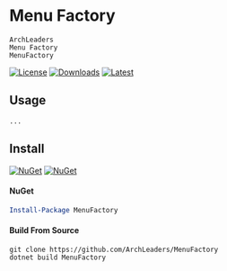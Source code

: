 # Menu Factory

```
ArchLeaders
Menu Factory
MenuFactory
```

[![License](https://img.shields.io/badge/License-MIT-blue.svg?logo=github&logoColor=5751ff&labelColor=2A2C33&color=5751ff&style=for-the-badge)](https://github.com/ArchLeaders/MenuFactory/blob/master/License.md) [![Downloads](https://img.shields.io/github/downloads/ArchLeaders/MenuFactory/total?label=downloads&logo=github&logoColor=37c75e&labelColor=2A2C33&color=37c75e&style=for-the-badge)](https://github.com/ArchLeaders/MenuFactory/releases) [![Latest](https://img.shields.io/github/v/tag/ArchLeaders/MenuFactory?label=Release&logo=github&logoColor=324fff&color=324fff&labelColor=2A2C33&style=for-the-badge)](https://github.com/ArchLeaders/MenuFactory/releases/latest)

## Usage

```
...
```

## Install

[![NuGet](https://img.shields.io/nuget/v/MenuFactory.svg?label=NuGet&logo=NuGet&labelColor=2A2C33&color=004880&style=for-the-badge)](https://www.nuget.org/packages/MenuFactory) [![NuGet](https://img.shields.io/nuget/dt/MenuFactory.svg?label=NuGet&logo=NuGet&labelColor=2A2C33&color=37c75e&style=for-the-badge)](https://www.nuget.org/packages/MenuFactory)

#### NuGet
```powershell
Install-Package MenuFactory
```

#### Build From Source
```batch
git clone https://github.com/ArchLeaders/MenuFactory
dotnet build MenuFactory
```